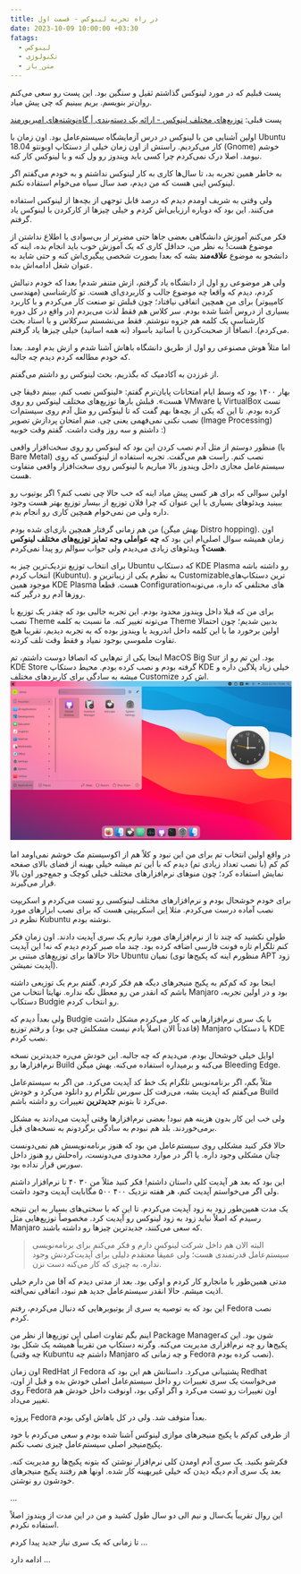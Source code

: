 ```yaml
---
title: در راه تجربه لینوکس - قسمت اول
date: 2023-10-09 10:00:00 +03:30
fatags:
  - لینوکس
  - تکنولوژی
  - متن_باز
---
```


پست قبلیم که در مورد لینوکس گذاشتم ثقیل و سنگین بود. این پست رو سعی می‌کنم روان‌تر بنویسم. بریم ببینیم که چی پیش میاد. 

پست قبلی: [توزیع‌های مختلف لینوکس - ارائه یک دسته‌بندی | گاه‌نوشته‌های امیرپورمند](https://aprd.ir/linux-distributions-review/)

اولین آشنایی من با لینوکس در درس آزمایشگاه سیستم‌عامل بود. اون زمان با Ubuntu 18.04 کار می‌کردیم. راستش از اون زمان خیلی از دستکاپ اوبونتو (Gnome) خوشم نیومد. اصلا درک نمی‌کردم چرا کسی باید ویندوز رو ول کنه و با لینوکس کار کنه. 

به خاطر همین تجربه بد، تا سال‌ها کاری به کار لینوکس نداشتم و به خودم می‌گفتم اگر لینوکس اینی هست که من دیدم، صد سال سیاه می‌خوام استفاده نکنم. 

ولی وقتی به شریف اومدم دیدم که درصد قابل توجهی از بچه‌ها از لینوکس استفاده می‌کنند. این بود که دوباره ارزیابی‌اش کردم و خیلی چیزها از کارکردن با لینوکس یاد گرفتم. 

فکر می‌کنم آموزش دانشگاهی بعضی جاها حتی مضرتر از بی‌سوادی یا اطلاع نداشتن از موضوع هست! به نظر من، حداقل کاری که یک آموزش خوب باید انجام بده، اینه که دانشجو به موضوع **علاقه‌مند** بشه که بعدا بصورت شخصی پیگیری‌اش کنه و حتی شاید به عنوان شغل ادامه‌اش بده. 

ولی هر موضوعی رو اول از دانشگاه یاد گرفتم، ازش متنفر شدم! بعدا که خودم دنبالش کردم، دیدم که واقعا چه موضوع جالب و کاربردی‌ای هست. تو کارشناسی (مهندسی کامپیوتر) برای من همچین اتفاقی نیافتاد؛ چون قبلش تو صنعت کار می‌کردم و با کاربرد بسیاری از دروس آشنا شده بودم. سر کلاس هم فقط لذت می‌بردم (در واقع در کل دوره کارشناسی یک کلمه هم جزوه ننوشتم. فقط می‌نشستم سرکلاس و با استاد بحث می‌کردم). انصافاً از صحبت‌کردن با اساتید باسواد (نه همه اساتید) خیلی چیزها یاد گرفتم. 

اما مثلاً هوش مصنوعی رو اول از طریق دانشگاه باهاش آشنا شدم و ازش بدم اومد. بعدا که خودم مطالعه کردم دیدم چه جالبه. 

از غرزدن به آکادمیک که بگذریم، بحث لینوکس رو داشتم می‌گفتم. 

بهار ۱۴۰۰ بود که وسط ایام امتحانات پایان‌ترم گفتم: «لینوکس نصب کنم، ببینم دقیقا چی هست». قبلش بارها توزیع‌های مختلف لینوکس رو روی VMware یا VirtualBox تست کرده بودم. تا این که یکی از بچه‌ها بهم گفت که تا لینوکس رو مثل آدم روی سیستم‌ات نصب نکنی نمی‌فهمی یعنی چی. منم امتحان پردازش تصویر (Image Processing) داشتم و سه روز وقت داشت. گفتم وقت خوبیه :) 

منظور دوستم از مثل آدم نصب کردن این بود که لینوکس رو روی سخت‌افزار واقعی (یا Bare Metal) نصب کنم. راست هم می‌گفت. تجربه استفاده از لینوکسی که روی سیستم‌عامل مجازی داخل ویندوز بالا میاریم با لینوکس روی سخت‌افزار واقعی متفاوت هست. 

اولین سوالی که برای هر کسی پیش میاد اینه که خب حالا چی نصب کنم؟ اگر یوتیوب رو ببینید ویدئوهای بسیاری با این عنوان که چرا فلان توزیع از بیسار توزیع بهتر هست وجود داره ولی من نمی‌خوام همچین کاری رو انجام بدم.

من هم زمانی گرفتار همچین بازی‌ای شده بودم (بهش میگن Distro hopping). اون زمان همیشه سوال اصلی‌ام این بود که **چه عواملی وجه تمایز توزیع‌های مختلف لینوکس هست؟** ویدئوهای زیادی می‌دیدم ولی جواب سوالم رو پیدا نمی‌کردم. 

برای انتخاب توزیع نزدیک‌ترین چیز به Ubuntu که دستکاپ KDE Plasma رو داشته باشه انتخاب کردم (Kubuntu). به نظرم یکی از زیباترین و Customizableترین دستکاپ‌های موجود همین KDE Plasma هست. قطعاً Configuration‌های مختلفی که داره، می‌تونه روزها آدم رو درگیر کنه. 

برای من که قبلا داخل ویندوز محدود بودم. این تجربه جالبی بود که چقدر یک توزیع با نصب Theme می‌تونه تغییر کنه. ما نسبت به کلمه Theme بدبین شدیم؛ چون احتمالا اولین برخورد ما با این کلمه داخل اندروید یا ویندوز بوده که به تجربه دیدیم، تقریبا هیچ تفاوت ملموسی بوجود نمیاد و فقط وقت تلف کردنه. 

اینجا یکی از تم‌هایی که انصافا دوست داشتم، تم MacOS ‌Big Sur بود. این تم رو از KDE Store گرفته بودم و نصب کرده بودم. محیط دستکاپ KDE خیلی زیاد پلاگین داره و میشه به سادگی برای کاربردهای مختلف Customize اش کرد. 
![](Mac-theme.png)

در واقع اولین انتخاب تم برای من این نبود و کلاً هم از اکوسیستم مک خوشم نمی‌اومد اما کم کم (با نصب تعداد زیادی تم) دیدم که با این تم میشه خیلی بهینه از فضای بالای صفحه نمایش استفاده کرد؛ چون منوهای نرم‌افزارهای مختلف خیلی کوچک و جمع‌جور اون بالا قرار می‌گیرند. 

برای خودم خوشحال بودم و نرم‌افزارهای مختلف لینوکسی رو تست می‌کردم و اسکریپت نصب آماده درست می‌کردم. مثلا [این](https://github.com/pourmand1376/.dotfiles/blob/main/install/kubuntu_install.sh) اسکریپتی هست که برای نصب ابزارهای مورد نظرم در Kubuntu نوشته بودم. 

طولی نکشید که چند تا از نرم‌افزارهای مورد نیازم یک سری آپدیت دادند. اون زمان فکر کنم تلگرام تازه فونت فارسی اضافه کرده بود. چند ماه صبر کردم دیدم که نه! این آپدیت حالا حالاها برای توزیع‌های مبتنی بر Ubuntu نمیان (منظورم اینه که پکیج‌ها توی APT زود آپدیت نمیشن). 

اینجا بود که کم‌کم به پکیج‌ منیجرهای دیگه هم فکر کردم. گفتم برم یک توزیعی داشته باشم که انقدر من رو معطل نگه نداره. نهایتا انتخاب من Manjaro بود و در اولین تجربه، دستکاپ Budgie رو انتخاب کردم. 

ولی بعداً دیدم که Budgie با یک سری نرم‌افزارهایی که کار می‌کردم مشکل داشت (قاعدتاً الان اصلاً یادم نیست مشکلش چی بود) و رفتم توزیع Manjaro با دستکاپ KDE نصب کردم. 

اوایل خیلی خوشحال بودم. می‌دیدم که چه جالبه. این خودش می‌ره جدیدترین نسخه نرم‌افزارها رو Build می‌کنه و برمیداره استفاده می‌کنه. بهش میگن Bleeding Edge. 

مثلاً بگم، اگر برنامه‌نویس تلگرام یک خط کد آپدیت می‌کرد. من اگر به سیستم‌عامل می‌گفتم که آپدیت بشه، می‌رفت کل سورس تلگرام رو دانلود می‌کرد و خودش Build می‌کرد تا بتونم **جدیدترین** تغییرات رو داشته باشم. 

ولی خب این کار بدون هزینه هم نبود! بعضی نرم‌افزارها وقتی آپدیت می‌دادند به مشکل برمی‌خوردند. بلد هم نبودم به سادگی برگردونم به نسخه‌های قبل. 

حالا فکر کنید مشکلی روی سیستم‌عامل من بود که هنوز برنامه‌نویسش هم نمی‌دونست چنان مشکلی وجود داره. یا اگر در موارد محدودی می‌دونست، راه‌حلش رو هنوز داخل سورس قرار نداده بود. 

این بود که بعد هر آپدیت کلی داستان داشتم! فکر کنید مثلاً من ۳۰ ۴۰ تا نرم‌افزار داشتم ولی اگر می‌خواستم آپدیت کنم، هر هفته نزدیک ۴۰۰ ۵۰۰ مگابایت آپدیت وجود داشت. 

یک مدت همین‌طور زود به زود آپدیت می‌کردم. تا این که با سختی‌های بسیار به این نتیجه رسیدم که اصلاً نباید زود به زود لینوکس رو آپدیت کرد. مخصوصاً توزیع‌هایی مثل Manjaro که سعی می‌کنند، جدیدترین چیزها رو داشته باشند.

> البته الان هم داخل شرکت لینوکس دارم و فکر می‌کنم برای برنامه‌نویسی سیستم‌عامل قدرتمندی هست؛ ولی عمیقاً معتقدم دلیلی برای آپدیت‌کردنش وجود نداره. به چیزی که کار می‌کنه دست نزن. 

مدتی همین‌طور با مانجارو کار کردم و اوکی بود. بعد از مدتی دیدم که آقا من دارم خیلی اذیت میشم. حالا انقدر سیستم‌عامل جدید هم نبود، اتفاقی نمی‌افته. 

این بود که به توصیه یه سری از یوتیوبرهایی که دنبال می‌کردم، رفتم Fedora نصب کردم. 

اینم بگم تفاوت اصلی این توزیع‌ها از نظر من Package Managerشون بود. این که پکیج‌ها رو چه نرم‌افزاری مدیریت می‌کنه. وگرنه دستکاپ من تقریباً همیشه یک شکل بود (چه وقتی Kubuntu داشتم چه Manjaro و چه زمانی که Fedora نصب کرده بودم).

اون زمان RedHat از Fedora پشتیبانی می‌کرد. داستانش هم این بود که Redhat می‌خواست یک سری تغییرات رو داخل سیستم‌عامل اصلی خودش بده و قبل از اون، روی Fedora اون تغییرات رو تست می‌کرد و اگر اوکی بود، اونوقت داخل خودش هم تغییر می‌داد. 

پروژه Fedora بعداً متوقف شد. ولی در کل باهاش اوکی بودم. 

از طرفی کم‌کم با پکیج منیجرهای موازی لینوکس آشنا شده بودم و سعی می‌کردم با خود پکیج‌منیجر اصلی سیستم‌عامل چیزی نصب نکنم. 

فکرشو بکنید. یک سری آدم اومدن کلی نرم‌افزار نوشتن که بتونه پکیج‌ها رو مدیریت کنه. بعد یک سری آدم دیگه دیدن که خیلی غیربهینه کار شده. اونها هم رفتند پکیج منیجرهای خودشون رو نوشتن.

... 

این روال تقریباً یک‌سال و نیم الی دو سال طول کشید و من در این مدت از ویندوز اصلاً استفاده نکردم. 

تا زمانی که یک سری نیاز جدید پیدا کردم ... 

ادامه دارد ...